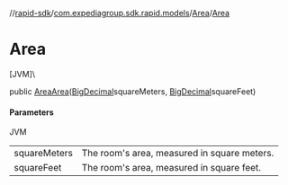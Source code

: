 //[rapid-sdk](../../../index.md)/[com.expediagroup.sdk.rapid.models](../index.md)/[Area](index.md)/[Area](-area.md)

# Area

[JVM]\

public [Area](index.md)[Area](-area.md)([BigDecimal](https://docs.oracle.com/javase/8/docs/api/java/math/BigDecimal.html)squareMeters, [BigDecimal](https://docs.oracle.com/javase/8/docs/api/java/math/BigDecimal.html)squareFeet)

#### Parameters

JVM

| | |
|---|---|
| squareMeters | The room's area, measured in square meters. |
| squareFeet | The room's area, measured in square feet. |
